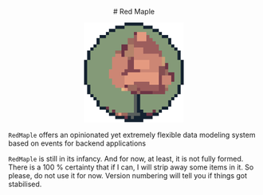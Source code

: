 <p align="center">
# Red Maple
</p>

<p align="center">
<img width="200" src="./assets/redmaple.gif" alt="a picture of a Red Maple in the style of a pixel art">
</p>

<!-- cargo-rdme start -->

`RedMaple` offers an opinionated yet extremely flexible data modeling system based on events for backend applications

`RedMaple` is still in its infancy. And for now, at least, it is not fully formed.
There is a 100 % certainty that if I can, I will strip away some items in it.
So please, do not use it for now. Version numbering will tell you if things got stabilised.

<!-- cargo-rdme end -->
